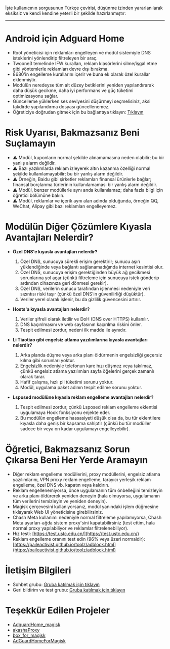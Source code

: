 İşte kullanıcının sorgusunun Türkçe çevirisi, düşünme izinden yararlanılarak eksiksiz ve kendi kendine yeterli bir şekilde hazırlanmıştır:

---

# Android için Adguard Home
- Root yöneticisi için reklamları engelleyen ve modül sistemiyle DNS isteklerini yönlendirip filtreleyen bir araç.
- Twoone3 temelinde IFW kuralları, reklam klasörlerini silme/işgal etme gibi yöntemlerle reklamları devre dışı bırakma.
- 8680'in engelleme kurallarını içerir ve buna ek olarak özel kurallar eklenmiştir.
- Modülün neredeyse tüm alt düzey betiklerini yeniden yapılandırarak daha düşük gecikme, daha iyi performans ve güç tüketimi optimizasyonu sağlar.
- Güncelleme yüklerken ses seviyesini düşürmeyi seçmelisiniz, aksi takdirde yapılandırma dosyası güncellenemez.
- Öğreticiye doğrudan gitmek için bu bağlantıya tıklayın: [Tıklayın](#%E6%95%99%E7%A8%8B%E4%B8%8D%E7%9C%8B%E7%9A%84%E8%AF%9D%E5%87%BA%E4%BA%8B%E5%88%AB%E5%88%B0%E5%A4%84%E6%89%BE%E6%88%91%E9%97%AE%E9%A2%98)

# Risk Uyarısı, Bakmazsanız Beni Suçlamayın
- ⚠️ Modül, kuponların normal şekilde alınamamasına neden olabilir; bu bir yanlış alarm değildir.
- ⚠️ Bazı yazılımlarda reklam izleyerek altın kazanma özelliği normal şekilde kullanılamayabilir; bu bir yanlış alarm değildir.
- ⚠️ Örneğin, Baidu gibi şirketler reklamları finansal ürünlerle bağlar; finansal borçlanma türlerinin kullanılamaması bir yanlış alarm değildir.
- ⚠️ Modül, benzer modüllerle aynı anda kullanılamaz; daha fazla bilgi için öğretici bölümüne bakın.
- ⚠️ Modül, reklamlar ve içerik aynı alan adında olduğunda, örneğin QQ, WeChat, Alipay gibi bazı reklamları engelleyemez.

# Modülün Diğer Çözümlere Kıyasla Avantajları Nelerdir?
- **Özel DNS'e kıyasla avantajları nelerdir?**
  1. Özel DNS, sunucuya sürekli erişim gerektirir; sunucu aşırı yüklendiğinde veya bağlantı sağlanamadığında internet kesintisi olur.
  2. Özel DNS, sunucuya erişim gerektiğinden büyük ağ gecikmesi sorunlarına yol açar (çünkü filtreleme için sunucuya istek gönderip ardından cihazınıza geri dönmesi gerekir).
  3. Özel DNS, verilerin sunucu tarafından işlenmesi nedeniyle veri sızıntısı riski taşır (çünkü özel DNS'in güvenilirliği düşüktür).
  4. Veriler yerel olarak işlenir, bu da gizlilik güvencesini artırır.

- **Hosts'a kıyasla avantajları nelerdir?**
  1. Veriler şifreli olarak iletilir ve DoH (DNS over HTTPS) kullanılır.
  2. DNS kaçırılmasını ve web sayfasının kaçırılma riskini önler.
  3. Tespit edilmesi zordur, nedeni ilk madde ile aynıdır.

- **Li Tiaotiao gibi engelsiz atlama yazılımlarına kıyasla avantajları nelerdir?**
  1. Arka planda düşme veya arka planı öldürmenin engelsizliği geçersiz kılma gibi sorunları yoktur.
  2. Engelsizlik nedeniyle telefonun kare hızı düşmez veya takılmaz, çünkü engelsiz atlama yazılımları sayfa öğelerini gerçek zamanlı olarak tarar.
  3. Hafif çalışma, hızlı pil tüketimi sorunu yoktur.
  4. Modül, uygulama paket adının tespit edilme sorunu yoktur.

- **Lsposed modülüne kıyasla reklam engelleme avantajları nelerdir?**
  1. Tespit edilmesi zordur, çünkü Lsposed reklam engelleme eklentisi uygulamaya Hook fonksiyonu enjekte eder.
  2. Bu modülün engelleme hassasiyeti düşük olsa da, bu tür eklentilere kıyasla daha geniş bir kapsama sahiptir (çünkü bu tür modüller sadece bir veya on kadar uygulamayı engelleyebilir).

# Öğretici, Bakmazsanız Sorun Çıkarsa Beni Her Yerde Aramayın
- Diğer reklam engelleme modüllerini, proxy modüllerini, engelsiz atlama yazılımlarını, VPN proxy reklam engelleme, tarayıcı yerleşik reklam engelleme, özel DNS vb. kapatın veya kaldırın.
- Reklam engellenemiyorsa, önce uygulamanın tüm önbelleğini temizleyin ve arka planı öldürerek yeniden deneyin (hala olmuyorsa, uygulamanın tüm verilerini temizleyin ve yeniden deneyin).
- Magisk çerçevesini kullanıyorsanız, modül yanındaki işlem düğmesine tıklayarak Web UI yöneticisine girebilirsiniz.
- Chash Meta kullanımı nedeniyle normal filtreleme yapılamıyorsa, Chash Meta ayarları-ağda sistem proxy'sini kapatabilirsiniz (test ettim, hala normal proxy yapılabiliyor ve reklamlar filtrelenebiliyor).
- Hız testi: [https://test.ustc.edu.cn/](https://test.ustc.edu.cn/)
- Reklam engelleme oranını test edin (96% veya üzeri normaldir): [https://paileactivist.github.io/toolz/adblock.html](https://paileactivist.github.io/toolz/adblock.html)

# İletişim Bilgileri
- Sohbet grubu: [Gruba katılmak için tıklayın](https://qun.qq.com/universal-share/share?ac=1&authKey=l2FNOfui75SDr9n8qTfNjibiF1aTpQ%2B0cmJrw7iKnj%2B95dyExNG5LrdCJu5%2FEKrQ&busi_data=eyJncm91cENvZGUiOiI3NDY2NDA0NjQiLCJ0b2tlbiI6ImhOUWgzVTFPYnRUcEw1ZEJ1TnhkOGI4b0ZQSFV6cmtuVkludk5EcDR4WTFXSU5PelVmdnZoUHIwOGEreHVnNEYiLCJ1aW4iOiIzMzEzODI0NTc1In0%3D&data=8QbRVdmvcvuIPhoaZYMQRNm8tdG9QvQ_d6dLJvGEW_XEOWLbexxs8SgTRPfW51Tpe7IGWAu3PpizEpFa9oO1LQ&svctype=4&tempid=h5_group_info)
- Geri bildirim ve test grubu: [Gruba katılmak için tıklayın](https://qun.qq.com/universal-share/share?ac=1&authKey=xuYEMvAvyzLDhQ58xxwN71dyblHMrMB9YSG4ZpFpKrFz1NT4WdL19uSE4XJE1dt6&busi_data=eyJncm91cENvZGUiOiI1ODQwNjM0NDMiLCJ0b2tlbiI6Im9aM2R1ejBUeDJSWDVJaWNFdmE3bE5YdDdUam5OczZ3R2Z1MmFrYTlpZXNGV2EySFlZRVQrQ0NDOEhoSGZhTHEiLCJ1aW4iOiIzMzEzODI0NTc1In0%3D&data=e5gCMNYudfN2GeBXHTj6s3dwh37WNTWTcpws90_eZ_huBBXuanzL6MQ1FvfjRxLxN3oraEJUF8QAhN0oYAErKA&svctype=4&tempid=h5_group_info)

# Teşekkür Edilen Projeler
- [AdguardHome_magisk](https://github.com/410154425/AdGuardHome_magisk)
- [akashaProxy](https://github.com/ModuleList/akashaProxy)
- [box_for_magisk](https://github.com/taamarin/box_for_magisk)
- [AdGuardHomeForMagisk](https://github.com/twoone-3/AdGuardHomeForMagisk)

